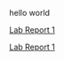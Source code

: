 hello world

[Lab Report 1](lab-report-1-week-2.html)

[Lab Report 1](https://<idonotknowwhatiamdoing>.github.io/<cse15l-lab-reports>/lab-report-1-week-2.html)